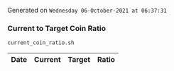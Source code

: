 Generated on `Wednesday 06-October-2021 at 06:37:31`

### Current to Target Coin Ratio
`current_coin_ratio.sh`

Date|Current|Target|Ratio
---|---|---|---
